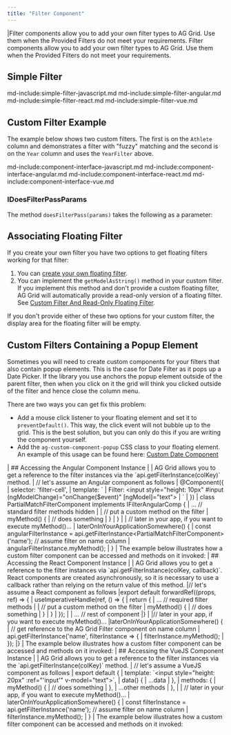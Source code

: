 ```yaml
---
title: "Filter Component"
---
```


<framework-specific-section frameworks="javascript,angular,vue">
|Filter components allow you to add your own filter types to AG Grid. Use them when the Provided Filters do not meet your requirements.
</framework-specific-section>

<framework-specific-section frameworks="react">
<video-section id="yO3_nTyDv6o" title="React Custom Filters" header="true">
Filter components allow you to add your own filter types to AG Grid. Use them when the Provided Filters do not meet your requirements.
</video-section>
</framework-specific-section>

## Simple Filter

md-include:simple-filter-javascript.md
md-include:simple-filter-angular.md
md-include:simple-filter-react.md
md-include:simple-filter-vue.md 

## Custom Filter Example

The example below shows two custom filters. The first is on the `Athlete` column and demonstrates a filter with "fuzzy" matching and the
second is on the `Year` column and uses the `YearFilter` above.

<grid-example title='Filter Component' name='custom-filter' type='generated' options='{ "includeNgFormsModule" : true}'></grid-example>

md-include:component-interface-javascript.md
md-include:component-interface-angular.md
md-include:component-interface-react.md
md-include:component-interface-vue.md

<interface-documentation interfaceName='IFilterParams' ></interface-documentation>

### IDoesFilterPassParams

The method `doesFilterPass(params)` takes the following as a parameter:

<interface-documentation interfaceName='IDoesFilterPassParams' ></interface-documentation>


## Associating Floating Filter

If you create your own filter you have two options to get floating filters working for that filter:

1. You can [create your own floating filter](/component-floating-filter/).
1. You can implement the `getModelAsString()` method in your custom filter. If you implement this method and don't provide a custom floating filter, AG Grid will automatically provide a read-only version of a floating filter. See [Custom Filter And Read-Only Floating Filter](/component-floating-filter/#example-custom-filter-and-read-only-floating-filter).

If you don't provide either of these two options for your custom filter, the display area for the floating filter will be empty.

## Custom Filters Containing a Popup Element

Sometimes you will need to create custom components for your filters that also contain popup elements. This is the case for Date Filter as it pops up a Date Picker. If the library you use anchors the popup element outside of the parent filter, then when you click on it the grid will think you clicked outside of the filter and hence close the column menu.

There are two ways you can get fix this problem:

- Add a mouse click listener to your floating element and set it to `preventDefault()`. This way, the click event will not bubble up to the grid.
  This is the best solution, but you can only do this if you are writing the component yourself.
- Add the `ag-custom-component-popup` CSS class to your floating element. An example of this usage can be found here: [Custom Date Component](/component-date/#example-custom-date-component)

<framework-specific-section frameworks="angular">
| ## Accessing the Angular Component Instance
|
| AG Grid allows you to get a reference to the filter instances via the `api.getFilterInstance(colKey)` method.
</framework-specific-section>

<framework-specific-section frameworks="angular">
<snippet transform={false} language="ts">
| // let's assume an Angular component as follows
| @Component({
|     selector: 'filter-cell',
|     template: `
|         Filter: &lt;input style="height: 10px" #input (ngModelChange)="onChange($event)" [ngModel]="text">
|     `
| })
| class PartialMatchFilterComponent implements IFilterAngularComp {
|     ... // standard filter methods hidden
|
|     // put a custom method on the filter
|     myMethod() {
|         // does something
|     }
| }
|
| // later in your app, if you want to execute myMethod()...
| laterOnInYourApplicationSomewhere() {
|     const angularFilterInstance = api.getFilterInstance&lt;PartialMatchFilterComponent>('name'); // assume filter on name column
|     angularFilterInstance.myMethod();
| }
</snippet>
</framework-specific-section>

<framework-specific-section frameworks="angular">
| The example below illustrates how a custom filter component can be accessed and methods on it invoked:
</framework-specific-section>

<framework-specific-section frameworks="angular">
<grid-example title='Angular Filter Component' name='filter-component' type='mixed' options='{ "enterprise": false, "exampleHeight": 445, "onlyShow": "angular", "extras": ["bootstrap"], "includeNgFormsModule" : true }'></grid-example>
</framework-specific-section>

<framework-specific-section frameworks="react">
| ## Accessing the React Component Instance
|
| AG Grid allows you to get a reference to the filter instances via `api.getFilterInstance(colKey, callback)`. React components are created asynchronously, so it is necessary to use a callback rather than relying on the return value of this method. 
</framework-specific-section>

<framework-specific-section frameworks="react">
<snippet transform={false} language="ts">
|// let's assume a React component as follows
|export default forwardRef((props, ref) => {
|    useImperativeHandle(ref, () => {
|        return {
|            ... // required filter methods
|
|            // put a custom method on the filter
|            myMethod() {
|                // does something
|            }
|        }
|    });
|
|    ... // rest of component
|}
|
|// later in your app, if you want to execute myMethod()...
|laterOnInYourApplicationSomewhere() {
|    // get reference to the AG Grid Filter component on name column
|    api.getFilterInstance('name', filterInstance => {
|        filterInstance.myMethod();
|    });
|}
</snippet>
</framework-specific-section>

<framework-specific-section frameworks="react">
| The example below illustrates how a custom filter component can be accessed and methods on it invoked:
</framework-specific-section>

<framework-specific-section frameworks="react">
<grid-example title='React Filter Component' name='filter-component' type='mixed' options='{ "enterprise": false, "exampleHeight": 445, "extras": ["bootstrap"] }'></grid-example>
</framework-specific-section>

<framework-specific-section frameworks="vue">
| ## Accessing the VueJS Component Instance
|
| AG Grid allows you to get a reference to the filter instances via the `api.getFilterInstance(colKey)` method.
</framework-specific-section>

<framework-specific-section frameworks="vue">
<snippet transform={false} language="ts">
| // let's assume a VueJS component as follows
| export default {
|     template: `&lt;input style="height: 20px" :ref="'input'" v-model="text">`,
|     data() {
|         ...data
|     },
|     methods: {
|         myMethod() {
|             // does something
|         },
|         ...other methods
|     },
|
|     // later in your app, if you want to execute myMethod()...
|     laterOnInYourApplicationSomewhere() {
|         const filterInstance = api.getFilterInstance('name'); // assume filter on name column
|         filterInstance.myMethod();
|     }
</snippet>
</framework-specific-section>

<framework-specific-section frameworks="vue">
| The example below illustrates how a custom filter component can be accessed and methods on it invoked:
</framework-specific-section>

<framework-specific-section frameworks="vue">
<grid-example title='Vue Filter Component' name='filter-component' type='mixed' options='{ "enterprise": false, "exampleHeight": 445, "onlyShow": "vue", "extras": ["bootstrap"] }'></grid-example>
</framework-specific-section>
